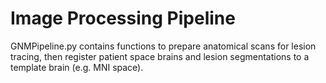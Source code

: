 # Image Processing Pipeline

GNMPipeline.py contains functions to prepare anatomical scans for lesion tracing, then register patient space brains and lesion segmentations to a template brain (e.g. MNI space). 

